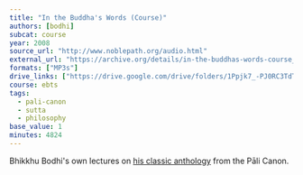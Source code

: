 ```yaml
---
title: "In the Buddha's Words (Course)"
authors: [bodhi]
subcat: course
year: 2008
source_url: "http://www.noblepath.org/audio.html"
external_url: "https://archive.org/details/in-the-buddhas-words-course_bhikkhu-bodhi"
formats: ["MP3s"]
drive_links: ["https://drive.google.com/drive/folders/1Ppjk7_-PJ0RC3TdThhl6r2uKCTqYl8kJ"]
course: ebts
tags:
  - pali-canon
  - sutta
  - philosophy
base_value: 1
minutes: 4824
---
```


Bhikkhu Bodhi's own lectures on [his classic anthology](/content/monographs/in-the-buddhas-words_bodhi) from the Pāli Canon.
